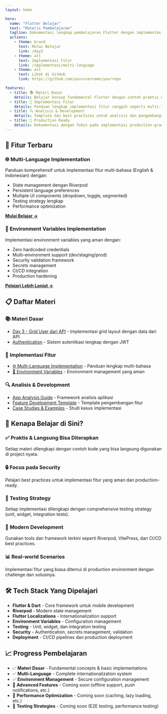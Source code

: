 ```yaml
---
layout: home

hero:
  name: "Flutter Belajar"
  text: "Materis Pembelajaran"
  tagline: Dokumentasi lengkap pembelajaran Flutter dengan implementasi fitur real-world
  actions:
    - theme: brand
      text: Mulai Belajar
      link: /day3
    - theme: alt
      text: Implementasi Fitur
      link: /implementasi/multi-language
    - theme: alt
      text: Lihat di GitHub
      link: https://github.com/yourusername/yourrepo

features:
  - title: 📚 Materi Dasar
    details: Belajar konsep fundamental Flutter dengan contoh praktis dan studi kasus
  - title: 🔧 Implementasi Fitur
    details: Panduan lengkap implementasi fitur canggih seperti multi-language dan environment management
  - title: 🔍 Analisis & Development
    details: Template dan best practices untuk analisis dan pengembangan aplikasi Flutter
  - title: 🚀 Production Ready
    details: Dokumentasi dengan fokus pada implementasi production-grade dengan security best practices
---
```


## 🌟 Fitur Terbaru

### 🌐 Multi-Language Implementation
Panduan komprehensif untuk implementasi fitur multi-bahasa (English & Indonesian) dengan:
- State management dengan Riverpod
- Persistent language preferences
- Multiple UI components (dropdown, toggle, segmented)
- Testing strategy lengkap
- Performance optimization

**[Mulai Belajar →](/implementasi/multi-language)**

### 🔐 Environment Variables Implementation
Implementasi environment variables yang aman dengan:
- Zero hardcoded credentials
- Multi-environment support (dev/staging/prod)
- Security validation framework
- Secrets management
- CI/CD integration
- Production hardening

**[Pelajari Lebih Lanjut →](/implementasi/environment-variables)**

## 📋 Daftar Materi

### 📚 Materi Dasar
- [Day 3 - Grid User dari API](/day3) - Implementasi grid layout dengan data dari API
- [Authentication](/auth) - Sistem autentikasi lengkap dengan JWT

### 🔧 Implementasi Fitur
- [🌐 Multi-Language Implementation](/implementasi/multi-language) - Panduan lengkap multi-bahasa
- [🔐 Environment Variables](/implementasi/environment-variables) - Environment management yang aman

### 🔍 Analisis & Development
- [App Analysis Guide](/app-analysis-guide) - Framework analisis aplikasi
- [Feature Development Template](/feature-development-template) - Template pengembangan fitur
- [Case Studies & Examples](/case-studies-examples) - Studi kasus implementasi

## 🎯 Kenapa Belajar di Sini?

### ✅ **Praktis & Langsung Bisa Diterapkan**
Setiap materi dilengkapi dengan contoh kode yang bisa langsung digunakan di project nyata.

### 🔒 **Focus pada Security**
Pelajari best practices untuk implementasi fitur yang aman dan production-ready.

### 🧪 **Testing Strategy**
Setiap implementasi dilengkapi dengan comprehensive testing strategy (unit, widget, integration tests).

### 🚀 **Modern Development**
Gunakan tools dan framework terkini seperti Riverpod, VitePress, dan CI/CD best practices.

### 📊 **Real-world Scenarios**
Implementasi fitur yang biasa ditemui di production environment dengan challenge dan solusinya.

## 🛠️ Tech Stack Yang Dipelajari

- **Flutter & Dart** - Core framework untuk mobile development
- **Riverpod** - Modern state management
- **Flutter Localizations** - Internationalization support
- **Environment Variables** - Configuration management
- **Testing** - Unit, widget, dan integration testing
- **Security** - Authentication, secrets management, validation
- **Deployment** - CI/CD pipelines dan production deployment

## 📈 Progress Pembelajaran

- ✅ **Materi Dasar** - Fundamental concepts & basic implementations
- ✅ **Multi-Language** - Complete internationalization system
- ✅ **Environment Management** - Secure configuration management
- 🔄 **Advanced Features** - Coming soon (offline support, push notifications, etc.)
- 🔄 **Performance Optimization** - Coming soon (caching, lazy loading, etc.)
- 🔄 **Testing Strategies** - Coming soon (E2E testing, performance testing)
